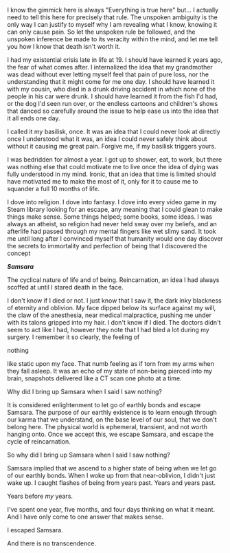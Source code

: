 I know the gimmick here is always "Everything is true here" but... I actually need to tell this here for precisely that rule. The unspoken ambiguity is the only way I can justify to myself why I am revealing what I know, knowing it can only cause pain. So let the unspoken rule be followed, and the unspoken inference be made to its veracity within the mind, and let me tell you how I know that death isn't worth it.

I had my existential crisis late in life at 19. I should have learned it years ago, the fear of what comes after. I internalized the idea that my grandmother was dead without ever letting myself feel that pain of pure loss, nor the understanding that it might come for me one day. I should have learned it with my cousin, who died in a drunk driving accident in which none of the people in his car were drunk. I should have learned it from the fish I'd had, or the dog I'd seen run over, or the endless cartoons and children's shows that danced so carefully around the issue to help ease us into the idea that it all ends one day.

I called it my basilisk, once. It was an idea that I could never look at directly once I understood what it was, an idea I could never safely think about without it causing me great pain. Forgive me, if my basilisk triggers yours. 

I was bedridden for almost a year. I got up to shower, eat, to work, but there was nothing else that could motivate me to live once the idea of dying was fully understood in my mind. Ironic, that an idea that time is limited should have motivated me to make the most of it, only for it to cause me to squander a full 10 months of life. 

I dove into religion. I dove into fantasy. I dove into every video game in my Steam library looking for an escape, any meaning that I could glean to make things make sense. Some things helped; some books, some ideas. I was always an atheist, so religion had never held sway over my beliefs, and an afterlife had passed through my mental fingers like wet slimy sand. It took me until long after I convinced myself that humanity would one day discover the secrets to immortality and perfection of being that I discovered the concept

***Samsara***

The cyclical nature of life and of being. Reincarnation, an idea I had always scoffed at until I stared death in the face. 

I don't know if I died or not. I just know that I saw it, the dark inky blackness of eternity and oblivion. My face dipped below its surface against my will, the claw of the anesthesia, near medical malpractice, pushing me under with its talons gripped into my hair. I don't know if I died. The doctors didn't seem to act like I had, however they note that I had bled a lot during my surgery. I remember it so clearly, the feeling of

nothing

like static upon my face. That numb feeling as if torn from my arms when they fall asleep. It was an echo of my state of non-being pierced into my brain, snapshots delivered like a CT scan one photo at a time. 

Why did I bring up Samsara when I said I saw nothing?

It is considered enlightenment to let go of earthly bonds and escape Samsara. The purpose of our earthly existence is to learn enough through our karma that we understand, on the base level of our soul, that we don't belong here. The physical world is ephemeral, transient, and not worth hanging onto. Once we accept this, we escape Samsara, and escape the cycle of reincarnation. 

So why did I bring up Samsara when I said I saw nothing?

Samsara implied that we ascend to a higher state of being when we let go of our earthly bonds. When I woke up from that near-oblivion, I didn't just wake up. I caught flashes of being from years past. Years and years past.

Years before *my* years.

I've spent one year, five months, and four days thinking on what it meant. And I have only come to one answer that makes sense.

I escaped Samsara.

And there is no transcendence.